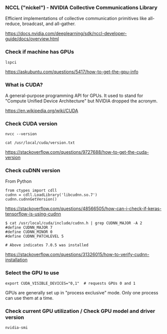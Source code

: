 ### NCCL ("nickel") - NVIDIA Collective Communications Library

Efficient implementations of collective communication primitives like all-reduce, broadcast, and all-gather.

https://docs.nvidia.com/deeplearning/sdk/nccl-developer-guide/docs/overview.html


### Check if machine has GPUs

```
lspci
```

https://askubuntu.com/questions/5417/how-to-get-the-gpu-info


### What is CUDA?

A general-purpose programming API for GPUs. It used to stand for "Compute Unified Device Architecture" but NVIDIA dropped the acronym.

https://en.wikipedia.org/wiki/CUDA


### Check CUDA version

```
nvcc --version

cat /usr/local/cuda/version.txt
```

https://stackoverflow.com/questions/9727688/how-to-get-the-cuda-version


### Check cuDNN version

From Python

```
from ctypes import cdll
cudnn = cdll.LoadLibrary('libcudnn.so.7')
cudnn.cudnnGetVersion()
```

https://stackoverflow.com/questions/48566505/how-can-i-check-if-keras-tensorflow-is-using-cudnn

```
$ cat /usr/local/cuda/include/cudnn.h | grep CUDNN_MAJOR -A 2
#define CUDNN_MAJOR 7
#define CUDNN_MINOR 0
#define CUDNN_PATCHLEVEL 5

# Above indicates 7.0.5 was installed
```

https://stackoverflow.com/questions/31326015/how-to-verify-cudnn-installation


### Select the GPU to use

```
export CUDA_VISIBLE_DEVICES="0,1"  # requests GPUs 0 and 1
```

GPUs are generally set up in "process exclusive" mode. Only one process can use them at a time.


### Check current GPU utilization / Check GPU model and driver version

```
nvidia-smi
```